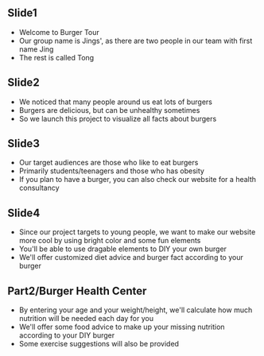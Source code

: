 ## Slide1
* Welcome to Burger Tour
* Our group name is Jings', as there are two people in our team with first name Jing
* The rest is called Tong

## Slide2
* We noticed that many people around us eat lots of burgers
* Burgers are delicious, but can be unhealthy sometimes
* So we launch this project to visualize all facts about burgers

## Slide3
* Our target audiences are those who like to eat burgers
* Primarily students/teenagers and those who has obesity
* If you plan to have a burger, you can also check our website for a health consultancy

## Slide4
* Since our project targets to young people, we want to make our website more cool by using bright color and some fun elements
* You'll be able to use dragable elements to DIY your own burger
* We'll offer customized diet advice and burger fact according to your burger

## Part2/Burger Health Center
* By entering your age and your weight/height, we'll calculate how much nutrition will be needed each day for you
* We'll offer some food advice to make up your missing nutrition according to your DIY burger
* Some exercise suggestions will also be provided